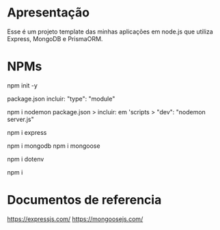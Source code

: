 # Apresentação
Esse é um projeto template das minhas aplicações em node.js que utiliza Express, MongoDB e PrismaORM.

# NPMs
npm init -y

package.json
incluir: "type": "module"

npm i nodemon
package.json > incluir: em 'scripts > "dev": "nodemon server.js"

npm i express

npm i mongodb
npm i mongoose

npm i dotenv

npm i

# Documentos de referencia
https://expressjs.com/
https://mongoosejs.com/
